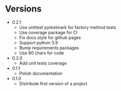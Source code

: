 Versions
========

* 0.2.1
  - Use unittest pytestmark for factory method tests
  - Use coverage package for CI
  - Fix docs style for github pages
  - Support python 3.9
  - Bump requirements packages
  - Use 80 chars for code
* 0.2.0
  - Add unit tests coverage 
* 0.1.1
  - Polish documentation
* 0.1.0
  - Distribute first version of a project
